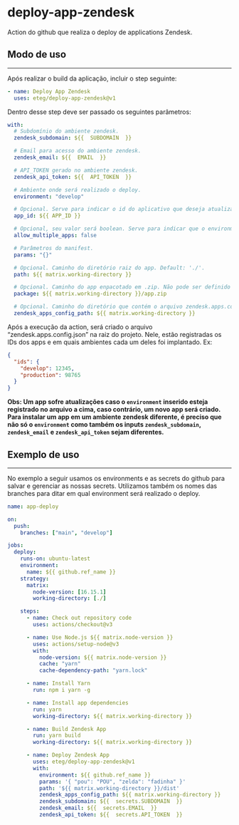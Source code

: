 # deploy-app-zendesk

Action do github que realiza o deploy de applications Zendesk.

## Modo de uso

---

Após realizar o build da aplicação, incluir o step seguinte:

```yaml
- name: Deploy App Zendesk
  uses: eteg/deploy-app-zendesk@v1
```

Dentro desse step deve ser passado os seguintes parâmetros:

```yaml
with:
  # Subdomínio do ambiente zendesk.
  zendesk_subdomain: ${{  SUBDOMAIN  }}

  # Email para acesso do ambiente zendesk.
  zendesk_email: ${{  EMAIL  }}

  # API_TOKEN gerado no ambiente zendesk.
  zendesk_api_token: ${{  API_TOKEN  }}

  # Ambiente onde será realizado o deploy.
  environment: "develop"

  # Opcional. Serve para indicar o id do aplicativo que deseja atualizar.
  app_id: ${{ APP_ID }}

  # Opcional, seu valor será boolean. Serve para indicar que o environment escolhido pode ter múltiplas copias do mesmo aplicativo. Padrão é false
  allow_multiple_apps: false

  # Parâmetros do manifest.
  params: "{}"

  # Opcional. Caminho do diretório raiz do app. Default: './'.
  path: ${{ matrix.working-directory }}

  # Opcional. Caminho do app enpacotado em .zip. Não pode ser definido em conjunto com 'path'.
  package: ${{ matrix.working-directory }}/app.zip

  # Opcional. Caminho do diretório que contém o arquivo zendesk.apps.config.json. Default: '/'.
  zendesk_apps_config_path: ${{ matrix.working-directory }}
```

Após a execução da action, será criado o arquivo “zendesk.apps.config.json” na raiz do projeto. Nele, estão registradas os IDs dos apps e em quais ambientes cada um deles foi implantado. Ex:

```json
{
  "ids": {
    "develop": 12345,
    "production": 98765
  }
}
```

**Obs: Um app sofre atualizações caso o `environment` inserido esteja registrado no arquivo a cima, caso contrário, um novo app será criado. Para instalar um app em um ambiente zendesk diferente, é preciso que não só o `environment` como também os inputs `zendesk_subdomain`, `zendesk_email` e `zendesk_api_token` sejam diferentes.**

## Exemplo de uso

---

No exemplo a seguir usamos os environments e as secrets do github para salvar e gerenciar as nossas secrets. Utilizamos também os nomes das branches para ditar em qual environment será realizado o deploy.

```yaml
name: app-deploy

on:
  push:
    branches: ["main", "develop"]

jobs:
  deploy:
    runs-on: ubuntu-latest
    environment:
      name: ${{ github.ref_name }}
    strategy:
      matrix:
        node-version: [16.15.1]
        working-directory: [./]

    steps:
      - name: Check out repository code
        uses: actions/checkout@v3

      - name: Use Node.js ${{ matrix.node-version }}
        uses: actions/setup-node@v3
        with:
          node-version: ${{ matrix.node-version }}
          cache: "yarn"
          cache-dependency-path: "yarn.lock"

      - name: Install Yarn
        run: npm i yarn -g

      - name: Install app dependencies
        run: yarn
        working-directory: ${{ matrix.working-directory }}

      - name: Build Zendesk App
        run: yarn build
        working-directory: ${{ matrix.working-directory }}

      - name: Deploy Zendesk App
        uses: eteg/deploy-app-zendesk@v1
        with:
          environment: ${{ github.ref_name }}
          params: '{ "pou": "POU", "zelda": "fadinha" }'
          path: '${{ matrix.working-directory }}/dist'
          zendesk_apps_config_path: ${{ matrix.working-directory }}
          zendesk_subdomain: ${{  secrets.SUBDOMAIN  }}
          zendesk_email: ${{  secrets.EMAIL  }}
          zendesk_api_token: ${{  secrets.API_TOKEN  }}
```
